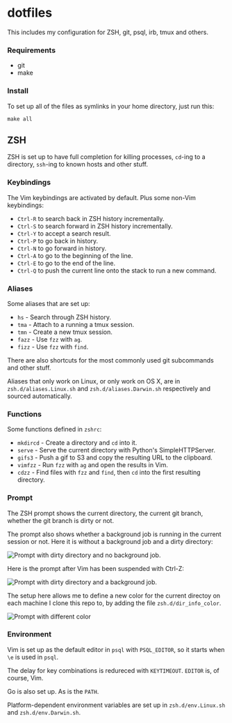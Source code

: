 # dotfiles

This includes my configuration for ZSH, git, psql, irb, tmux and others.

### Requirements

* git
* make

### Install

To set up all of the files as symlinks in your home directory, just run this:

```
make all
```

## ZSH

ZSH is set up to have full completion for killing processes, `cd`-ing to a
directory, `ssh`-ing to known hosts and other stuff.

### Keybindings

The Vim keybindings are activated by default. Plus some non-Vim keybindings:

* `Ctrl-R` to search back in ZSH history incrementally.
* `Ctrl-S` to search forward in ZSH history incrementally.
* `Ctrl-Y` to accept a search result.
* `Ctrl-P` to go back in history.
* `Ctrl-N` to go forward in history.
* `Ctrl-A` to go to the beginning of the line.
* `Ctrl-E` to go to the end of the line.
* `Ctrl-Q` to push the current line onto the stack to run a new command.

### Aliases

Some aliases that are set up:

* `hs` - Search through ZSH history.
* `tma` - Attach to a running a tmux session.
* `tmn` - Create a new tmux session.
* `fazz` - Use `fzz` with `ag`.
* `fizz` - Use `fzz` with `find`.

There are also shortcuts for the most commonly used git subcommands and other
stuff.

Aliases that only work on Linux, or only work on OS X, are in
`zsh.d/aliases.Linux.sh` and `zsh.d/aliases.Darwin.sh` respectively and sourced
automatically.

### Functions
Some functions defined in `zshrc`:

* `mkdircd` - Create a directory and `cd` into it.
* `serve` - Serve the current directory with Python's SimpleHTTPServer.
* `gifs3` - Push a gif to S3 and copy the resulting URL to the clipboard.
* `vimfzz` - Run `fzz` with `ag` and open the results in Vim.
* `cdzz` - Find files with `fzz` and `find`, then `cd` into the first resulting
  directory.

### Prompt

The ZSH prompt shows the current directory, the current git branch, whether the git
branch is dirty or not. 

The prompt also shows whether a background job is running in the current session
or not. Here it is without a background job and a dirty directory:

![Prompt with dirty directory and no background job.](http://s3.thorstenball.com/gif/prompt_dirty_no_background_job.png)

Here is the prompt after Vim has been suspended with Ctrl-Z:

![Prompt with dirty directory and a background job.](http://s3.thorstenball.com/gif/prompt_dirty_background_job.png)

The setup here allows me to define a new color for the current directoy on each
machine I clone this repo to, by adding the file `zsh.d/dir_info_color`.

![Prompt with different color](http://s3.thorstenball.com/gif/prompt_different_color.png)

### Environment

Vim is set up as the default editor in `psql` with `PSQL_EDITOR`, so
it starts when `\e` is used in `psql`.

The delay for key combinations is redureced with `KEYTIMEOUT`. `EDITOR` is, of
course, Vim.

Go is also set up. As is the `PATH`.

Platform-dependent environment variables are set up in `zsh.d/env.Linux.sh` and
`zsh.d/env.Darwin.sh`.
